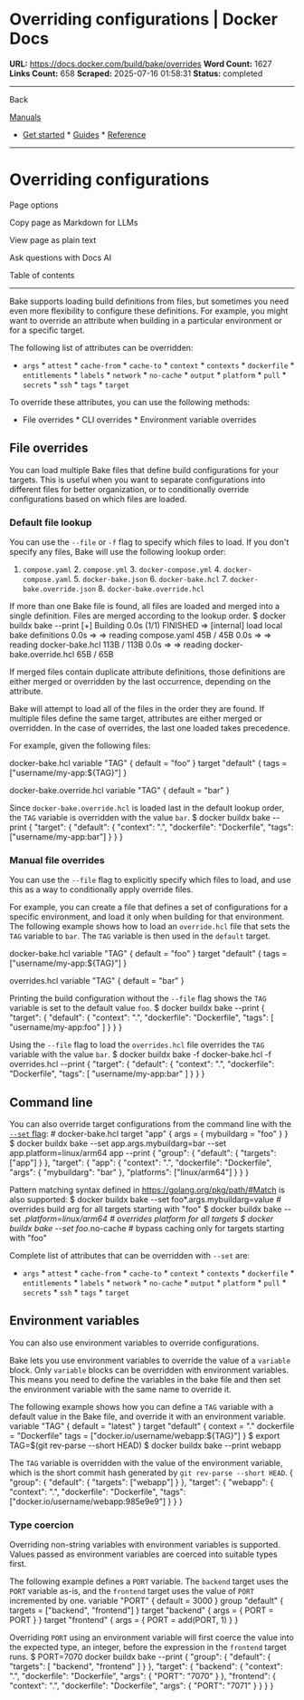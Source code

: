 # Overriding configurations | Docker Docs

**URL:** https://docs.docker.com/build/bake/overrides
**Word Count:** 1627
**Links Count:** 658
**Scraped:** 2025-07-16 01:58:31
**Status:** completed

---

Back

[Manuals](https://docs.docker.com/manuals/)

  * [Get started](https://docs.docker.com/get-started/)   * [Guides](https://docs.docker.com/guides/)   * [Reference](https://docs.docker.com/reference/)

* * *

# Overriding configurations

Page options

Copy page as Markdown for LLMs

View page as plain text

Ask questions with Docs AI

Table of contents

* * *

Bake supports loading build definitions from files, but sometimes you need even more flexibility to configure these definitions. For example, you might want to override an attribute when building in a particular environment or for a specific target.

The following list of attributes can be overridden:

  * `args`   * `attest`   * `cache-from`   * `cache-to`   * `context`   * `contexts`   * `dockerfile`   * `entitlements`   * `labels`   * `network`   * `no-cache`   * `output`   * `platform`   * `pull`   * `secrets`   * `ssh`   * `tags`   * `target`

To override these attributes, you can use the following methods:

  * File overrides   * CLI overrides   * Environment variable overrides

## File overrides

You can load multiple Bake files that define build configurations for your targets. This is useful when you want to separate configurations into different files for better organization, or to conditionally override configurations based on which files are loaded.

### Default file lookup

You can use the `--file` or `-f` flag to specify which files to load. If you don't specify any files, Bake will use the following lookup order:

  1. `compose.yaml`   2. `compose.yml`   3. `docker-compose.yml`   4. `docker-compose.yaml`   5. `docker-bake.json`   6. `docker-bake.hcl`   7. `docker-bake.override.json`   8. `docker-bake.override.hcl`

If more than one Bake file is found, all files are loaded and merged into a single definition. Files are merged according to the lookup order.               $ docker buildx bake --print     [+] Building 0.0s (1/1) FINISHED                                                                                                                                                                                                  => [internal] load local bake definitions                                                                                                                                                                             0.0s      => => reading compose.yaml 45B / 45B                                                                                                                                                                                  0.0s      => => reading docker-bake.hcl 113B / 113B                                                                                                                                                                             0.0s      => => reading docker-bake.override.hcl 65B / 65B     

If merged files contain duplicate attribute definitions, those definitions are either merged or overridden by the last occurrence, depending on the attribute.

Bake will attempt to load all of the files in the order they are found. If multiple files define the same target, attributes are either merged or overridden. In the case of overrides, the last one loaded takes precedence.

For example, given the following files:

docker-bake.hcl               variable "TAG" {       default = "foo"     }          target "default" {       tags = ["username/my-app:${TAG}"]     }

docker-bake.override.hcl               variable "TAG" {       default = "bar"     }

Since `docker-bake.override.hcl` is loaded last in the default lookup order, the `TAG` variable is overridden with the value `bar`.               $ docker buildx bake --print     {       "target": {         "default": {           "context": ".",           "dockerfile": "Dockerfile",           "tags": ["username/my-app:bar"]         }       }     }     

### Manual file overrides

You can use the `--file` flag to explicitly specify which files to load, and use this as a way to conditionally apply override files.

For example, you can create a file that defines a set of configurations for a specific environment, and load it only when building for that environment. The following example shows how to load an `override.hcl` file that sets the `TAG` variable to `bar`. The `TAG` variable is then used in the `default` target.

docker-bake.hcl               variable "TAG" {       default = "foo"     }          target "default" {       tags = ["username/my-app:${TAG}"]     }

overrides.hcl               variable "TAG" {       default = "bar"     }

Printing the build configuration without the `--file` flag shows the `TAG` variable is set to the default value `foo`.               $ docker buildx bake --print     {       "target": {         "default": {           "context": ".",           "dockerfile": "Dockerfile",           "tags": [             "username/my-app:foo"           ]         }       }     }     

Using the `--file` flag to load the `overrides.hcl` file overrides the `TAG` variable with the value `bar`.               $ docker buildx bake -f docker-bake.hcl -f overrides.hcl --print     {       "target": {         "default": {           "context": ".",           "dockerfile": "Dockerfile",           "tags": [             "username/my-app:bar"           ]         }       }     }     

## Command line

You can also override target configurations from the command line with the [`--set` flag](https://docs.docker.com/reference/cli/docker/buildx/bake/#set):               # docker-bake.hcl     target "app" {       args = {         mybuildarg = "foo"       }     }               $ docker buildx bake --set app.args.mybuildarg=bar --set app.platform=linux/arm64 app --print                    {       "group": {         "default": {           "targets": ["app"]         }       },       "target": {         "app": {           "context": ".",           "dockerfile": "Dockerfile",           "args": {             "mybuildarg": "bar"           },           "platforms": ["linux/arm64"]         }       }     }

Pattern matching syntax defined in <https://golang.org/pkg/path/#Match> is also supported:               $ docker buildx bake --set foo*.args.mybuildarg=value  # overrides build arg for all targets starting with "foo"     $ docker buildx bake --set *.platform=linux/arm64      # overrides platform for all targets     $ docker buildx bake --set foo*.no-cache               # bypass caching only for targets starting with "foo"     

Complete list of attributes that can be overridden with `--set` are:

  * `args`   * `attest`   * `cache-from`   * `cache-to`   * `context`   * `contexts`   * `dockerfile`   * `entitlements`   * `labels`   * `network`   * `no-cache`   * `output`   * `platform`   * `pull`   * `secrets`   * `ssh`   * `tags`   * `target`

## Environment variables

You can also use environment variables to override configurations.

Bake lets you use environment variables to override the value of a `variable` block. Only `variable` blocks can be overridden with environment variables. This means you need to define the variables in the bake file and then set the environment variable with the same name to override it.

The following example shows how you can define a `TAG` variable with a default value in the Bake file, and override it with an environment variable.               variable "TAG" {       default = "latest"     }          target "default" {       context = "."       dockerfile = "Dockerfile"       tags = ["docker.io/username/webapp:${TAG}"]     }               $ export TAG=$(git rev-parse --short HEAD)     $ docker buildx bake --print webapp     

The `TAG` variable is overridden with the value of the environment variable, which is the short commit hash generated by `git rev-parse --short HEAD`.               {       "group": {         "default": {           "targets": ["webapp"]         }       },       "target": {         "webapp": {           "context": ".",           "dockerfile": "Dockerfile",           "tags": ["docker.io/username/webapp:985e9e9"]         }       }     }

### Type coercion

Overriding non-string variables with environment variables is supported. Values passed as environment variables are coerced into suitable types first.

The following example defines a `PORT` variable. The `backend` target uses the `PORT` variable as-is, and the `frontend` target uses the value of `PORT` incremented by one.               variable "PORT" {       default = 3000     }          group "default" {       targets = ["backend", "frontend"]     }          target "backend" {       args = {         PORT = PORT       }     }          target "frontend" {       args = {         PORT = add(PORT, 1)       }     }

Overriding `PORT` using an environment variable will first coerce the value into the expected type, an integer, before the expression in the `frontend` target runs.               $ PORT=7070 docker buildx bake --print                    {       "group": {         "default": {           "targets": [             "backend",             "frontend"           ]         }       },       "target": {         "backend": {           "context": ".",           "dockerfile": "Dockerfile",           "args": {             "PORT": "7070"           }         },         "frontend": {           "context": ".",           "dockerfile": "Dockerfile",           "args": {             "PORT": "7071"           }         }       }     }